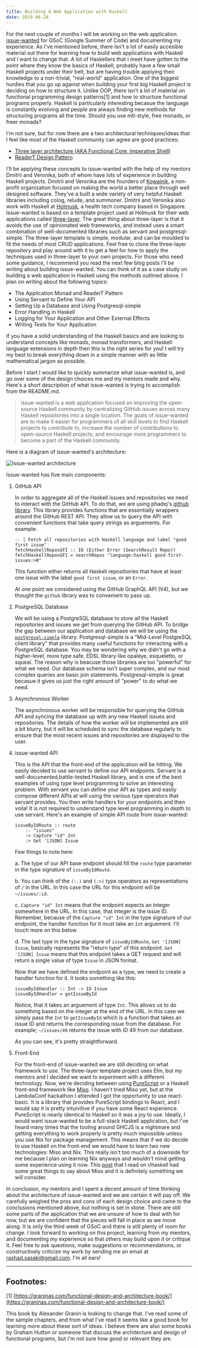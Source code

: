 ```yaml
---
title: Building A Web Application with Haskell
date: 2019-06-20
---
```


For the next couple of months I will be working on the web application [issue-wanted](https://summerofcode.withgoogle.com/projects/#5585364545175552) for GSoC (Google Summer of Code) and documenting my experience. As I've mentioned before, there isn't a lot of easily accesible material out there for learning how to build web applications with Haskell and I want to change that. A lot of Haskellers that I meet have gotten to the point where they know the basics of Haskell, probably have a few small Haskell projects under their belt, but are having trouble applying their knowledge to a non-trivial, "real-world" application. One of the biggest hurdles that you go up against when building your first big Haskell project is deciding on how to structure it. Unlike OOP, there isn't a lot of material on functional programming design patterns\[1\] and how to structure functional programs properly. Haskell is particularly interesting becasue the language is constantly evolving and people are always finding new methods for structuring programs all the time. Should you use mtl-style, free monads, or freer monads?

I'm not sure, but for now there are a two architectural techniques/ideas that I feel like most of the Haskell community can agree are good practices:

* [Three layer architecture (AKA Functional Core, Imperative Shell)](https://www.parsonsmatt.org/2018/03/22/three_layer_haskell_cake.html)
* [ReaderT Design Pattern](https://www.fpcomplete.com/blog/2017/06/readert-design-pattern)

I'll be applying these concepts to issue-wanted with the help of my mentors Dmitrii and Veronika, both of whom have lots of experience in building Haskell projects.
Dmitrii and Veronika are the founders of [Kowainik](https://kowainik.github.io/), a non-profit organization focused on making the world a better place through well designed software. They've a built a wide variety of very helpful Haskell libraries including colog, relude, and summoner. Dmitrii and Veronika also work with Haskell at [Holmusk](https://www.holmusk.com/), a health tech company based in Singapore. Issue-wanted is based on a template project used at Holmusk for their web applications called [three-layer](https://github.com/Holmusk/three-layer). The great thing about three-layer is that it avoids the use of opinionated web frameworks, and instead uses a smart combination of well-documented libraries such as servant and postgresql-simple. The three-layer template is simple, modular, and can be moulded to fit the needs of most CRUD applications. Feel free to clone the three-layer repository and play around with it to get a feel for how to apply the techniques used in three-layer to your own projects. For those who need some guidance, I recommend you read the next few blog posts I'll be writing about building issue-wanted. You can think of it as a case study on building a web application in Haskell using the methods outlined above. I plan on writing about the following topics: 

* The Application Monad and ReaderT Pattern
* Using Servant to Define Your API 
* Setting Up a Database and Using Postgresql-simple
* Error Handling in Haskell
* Logging for Your Application and Other External Effects
* Writing Tests for Your Application

If you have a solid understanding of the Haskell basics and are looking to understand concepts like monads, monad transformers, and Haskell language extensions in depth then this is the right series for you! I will try my best to break everything down in a simple manner with as little mathematical jargon as possible. 

Before I start I would like to quickly summarize what issue-wanted is, and go over some of the design choices me and my mentors made and why. Here's a short description of what issue-wanted is trying to accomplish from the README.md.

> issue-wanted is a web application focused on improving the open-source Haskell community by centralizing GitHub issues across many Haskell repositories into a single location. The goals of issue-wanted are to make it easier for programmers of all skill levels to find Haskell projects to contribute to, increase the number of contributions to open-source Haskell projects, and encourage more programmers to become a part of the Haskell community.

Here is a diagram of issue-wanted's architecture:

![Issue-wanted architecture](issue-wanted.png)

Issue-wanted has five main components:

1. GitHub API

   In order to aggregate all of the Haskell issues and repositories we need to interact with the GitHub API. To do that, we are using phadej's [github library](). This library provides functions that are essentially wrappers around the GitHub REST API. They allow us to query the API with convenient functions that take query strings as arguements. For example:
   
   ~~~ {.haskell .numberLines}
   -- | Fetch all repositories with Haskell language and label "good first issue"
   fetchHaskellReposGFI :: IO (Either Error (SearchResult Repo))
   fetchHaskellReposGFI = searchRepos "language:haskell good-first-issues:>0"
   ~~~

   This function either returns all Haskell repositiories that have at least one issue with the label `good first issue`, or an `Error`.
   
   At one point we considered using the GitHub GraphQL API (V4), but we thought the `github` library was to convenient to pass up.

2. PostgreSQL Database
   
   We will be using a PostgreSQL database to store all the Haskell repositories and issues we get from querying the GitHub API. To bridge the gap between our application and database we will be using the [`postgresql-simple`]() library. Postgresql-simple is a "Mid-Level PostgreSQL client library" that provides many useful functions for interacting with a PostgreSQL database. You may be wondering why we didn't go with a higher-level, more type safe, EDSL library like opaleye, esqueletto, or squeal. The reason why is beacuse those libraries are too "powerful" for what we need. Our database schema isn't super complex, and our most complex queries are basic join statements. Postgresql-simple is great becasue it gives us just the right amount of "power" to do what we need.

3. Asynchronous Worker

   The asynchronous worker will be responsible for querying the GitHub API and syncing the database up with any new Haskell issues and repositories. The details of how the worker will be implemented are still a bit blurry, but it will be scheduled to sync the database regularly to ensure that the most recent issues and repositories are displayed to the user.  

4. issue-wanted API

    This is the API that the front-end of the application will be hitting. We easily decided to use servant to define our API endpoints. Servant is a well-documented,battle-tested Haskell library, and is one of the best examples of using type level programming to solve an interesting problem. With servant you can define your API as types and easily compose different APIs at will using the various type operators that servant provides. You then write handlers for your endpoints and then voila! It is not required to understand type level programming in depth to use servant. Here's an example of simple API route from issue-wanted:
    
    ~~~ {.haskell .numberLines}
    issueByIdRoute :: route
        :- "issues"
        :> Capture "id" Int
        :> Get '[JSON] Issue
    ~~~

    Few things to note here:

    a. The type of our API base endpoint should fill the `route` type parameter in the type signature of `issueByIdRoute`. 

    b. You can think of the `(:-)` and `(:>)` type operators as representations of `/` in the URL. In this case the URL for this endpoint
       will be `~/issues/:id`.

    c. `Capture "id" Int` means that the endpoint expects an integer somewhere in the URL. In this case, that integer is the issue ID. Remember, because of the            `Capture "id" Int` in the type signature of our endpoint, the handler function for it must take an `Int` arguement. I'll touch more on this below.

    d. The last type in the type signature of `issueByIdRoute`, `Get '[JSON] Issue`, basically represents the "return type" of this endpoint. `Get '[JSON] Issue` means
       that this endpoint takes a GET request and will return a single value of type `Issue` in JSON format.

    Now that we have defined the endpoint as a type, we need to create a handler function for it. It looks something like this:

    ~~~ {.haskell .numberLines}
    issueByIdHandler :: Int -> IO Issue
    issueByIdHandler = getIssueById
    ~~~

    Notice, that it takes an arguement of type `Int`. This allows us to do something based on the integer at the end of the URL. In this case we simply pass the `Int`
    to `getIssueById` which is a function that takes an issue ID and returns the corresponding issue from the database. For example; `~/issues/49` returns the issue with ID 49 from our database. 

    As you can see, it's pretty straightforward.

5. Front-End

   For the front-end of issue-wanted we are still deciding on what framework to use. The three-layer template project uses Elm, but my mentors and I decided we want to experiment with a different technology. Now, we're deciding between using [PureScript]() or a Haskell front-end framework like [Miso](). I haven't tried Miso yet, but at the LambdaConf hackathon I attended I got the opportunity to use react-basic. It is a library that provides PureScript bindings to React, and I would say it is pretty intuivitive if you have some React experience. PureScript is nearly identical to Haskell so it was a joy to use. Ideally, I would want issue-wanted to be a full-stack Haskell application, but I've heard many times that the tooling around GHCJS is a nightmare and getting everything to work properly is pretty much impossible unless you use Nix for package management. This means that if we do decide to use Haskell on the front-end we would have to learn two new technologies: Miso and Nix. This really isn't too much of a downside for me because I plan on learning Nix anyways and wouldn't mind getting some experience using it now. This [post](https://www.reddit.com/r/haskell/comments/bco8he/polimorphiccom_haskell_web_development_using_miso/) that I read on r/haskell had some great things to say about Miso and it is definitely something we will consider. 

In conclusion, my mentors and I spent a decent amount of time thinking about the architecture of issue-wanted and we are certain it will pay off. We carefully weighed the pros and cons of each design choice and came to the conclusions mentioned above, but nothing is set in stone. There are still some parts of the application that we are unsure of how to deal with for now, but we are confident that the pieces will fall in place as we move along. It is only the third week of GSoC and there is still plenty of room for change. I look forward to working on this project, learning from my mentors, and documenting my experience so that others may build upon it or critique it. Feel free to ask questions, make suggestions or recommendations, or constructively criticize my work by sending me an email at [rashad.sasaki@gmail.com](rashad.sasaki@gmail.com). I'm all ears! 

***

## Footnotes:

\[1\]  [https://graninas.com/functional-design-and-architecture-book/](https://graninas.com/functional-design-and-architecture-book/)

This book by Alexander Granin is looking to change that. I've read some of the sample chapters, and from what I've read it seems like a good book for learning more
about these sort of ideas. I believe there are also some books by Graham Hutton or someone that discuss the architecture and design of functional programs, but I'm not sure how good or relevant they are. 
